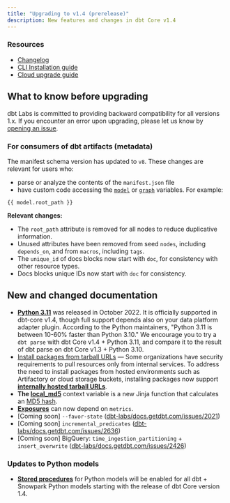 ```yaml
---
title: "Upgrading to v1.4 (prerelease)"
description: New features and changes in dbt Core v1.4
---
```

### Resources

- [Changelog](https://github.com/dbt-labs/dbt-core/blob/1.4.latest/CHANGELOG.md)
- [CLI Installation guide](/docs/get-started/installation)
- [Cloud upgrade guide](/docs/dbt-versions/upgrade-core-in-cloud)

## What to know before upgrading

dbt Labs is committed to providing backward compatibility for all versions 1.x. If you encounter an error upon upgrading, please let us know by [opening an issue](https://github.com/dbt-labs/dbt-core/issues/new).

### For consumers of dbt artifacts (metadata)

The manifest schema version has updated to `v8`.
These changes are relevant for users who:
- parse or analyze the contents of the `manifest.json` file
- have custom code accessing the [`model`](https://docs.getdbt.com/reference/dbt-jinja-functions/model) or [`graph`](https://docs.getdbt.com/reference/dbt-jinja-functions/graph) variables. For example:

```
{{ model.root_path }}
```

**Relevant changes:**
- The `root_path` attribute is removed for all nodes to reduce duplicative information.
- Unused attributes have been removed from seed `nodes`, including `depends_on`, and from `macros`, including `tags`.
- The `unique_id` of docs blocks now start with `doc`, for consistency with other resource types.
- Docs blocks unique IDs now start with `doc` for consistency. 

## New and changed documentation

- **[Python 3.11](/faqs/Core/install-python-compatibility)** was released in October 2022. It is officially supported in dbt-core v1.4, though full support depends also on your data platform adapter plugin.
According to the Python maintainers, "Python 3.11 is between 10-60% faster than Python 3.10." We encourage you to try a `dbt parse` with dbt Core v1.4 + Python 3.11, and compare it to the result of dbt parse on dbt Core v1.3 + Python 3.10.
- [Install packages from tarball URLs](/docs/build/packages) &mdash; Some organizations have security requirements to pull resources only from internal services. To address the need to install packages from hosted environments such as Artifactory or cloud storage buckets, installing packages now support **[internally hosted tarball URLs](/docs/build/packages)**. 
- **The [local_md5](/reference/dbt-jinja-functions/local-md5)** context variable is a new Jinja function that calculates an [MD5 hash](https://en.wikipedia.org/wiki/MD5).
- **[Exposures](/docs/build/exposures)** can now depend on `metrics`.
- [Coming soon] `--favor-state` ([dbt-labs/docs.getdbt.com/issues/2021](https://github.com/dbt-labs/docs.getdbt.com/issues/2021))
- [Coming soon] `incremental_predicates` ([dbt-labs/docs.getdbt.com/issues/2636](https://github.com/dbt-labs/docs.getdbt.com/issues/2636))
- [Coming soon] BigQuery: `time_ingestion_partitioning` + `insert_overwrite` ([dbt-labs/docs.getdbt.com/issues/2426](https://github.com/dbt-labs/docs.getdbt.com/issues/2426))


### Updates to Python models

- **[Stored procedures](/docs/build/python-models##Specific-data-platforms)** for Python models will be enabled for all dbt + Snowpark Python models starting with the release of dbt Core version 1.4.


